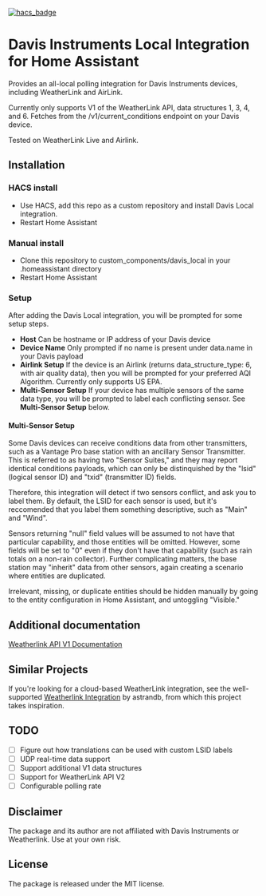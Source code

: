 [![hacs_badge](https://img.shields.io/badge/HACS-Custom-41BDF5.svg)](https://github.com/hacs/integration)

# Davis Instruments Local Integration for Home Assistant

Provides an all-local polling integration for Davis Instruments devices, including WeatherLink and AirLink.

Currently only supports V1 of the WeatherLink API, data structures 1, 3, 4, and 6. Fetches from the /v1/current_conditions endpoint on your Davis device.

Tested on WeatherLink Live and Airlink.

## Installation

### HACS install

- Use HACS, add this repo as a custom repository and install Davis Local integration.
- Restart Home Assistant

### Manual install

- Clone this repository to custom_components/davis_local in your .homeassistant directory
- Restart Home Assistant

### Setup

After adding the Davis Local integration, you will be prompted for some setup steps.

* **Host** Can be hostname or IP address of your Davis device
* **Device Name** Only prompted if no name is present under data.name in your Davis payload
* **Airlink Setup** If the device is an Airlink (returns data_structure_type: 6, with air quality data), then you will be prompted for your preferred AQI Algorithm. Currently only supports US EPA.
* **Multi-Sensor Setup** If your device has multiple sensors of the same data type, you will be prompted to label each conflicting sensor. See **Multi-Sensor Setup** below.

#### Multi-Sensor Setup
Some Davis devices can receive conditions data from other transmitters, such as a Vantage Pro base station with an ancillary Sensor Transmitter. 
This is referred to as having two "Sensor Suites," and they may report identical conditions payloads, which can only be distinquished by the "lsid" (logical sensor ID) and "txid" (transmitter ID) fields.

Therefore, this integration will detect if two sensors conflict, and ask you to label them. By default, the LSID for each sensor is used, but it's reccomended that you label them something descriptive, such as "Main" and "Wind".

Sensors returning "null" field values will be assumed to not have that particular capability, and those entities will be omitted. However, some fields will be set to "0" even if they don't have that capability 
(such as rain totals on a non-rain collector). Further complicating matters, the base station may "inherit" data from other sensors, again creating a scenario where entities are duplicated.

Irrelevant, missing, or duplicate entities should be hidden manually by going to the entity configuration in Home Assistant, and untoggling "Visible."

## Additional documentation
[Weatherlink API V1 Documentation](https://weatherlink.github.io/weatherlink-live-local-api/)

## Similar Projects

If you're looking for a cloud-based WeatherLink integration, see the well-supported [Weatherlink Integration](https://github.com/astrandb/weatherlink) by astrandb, from which this project takes inspiration.

## TODO
- [ ] Figure out how translations can be used with custom LSID labels
- [ ] UDP real-time data support
- [ ] Support additional V1 data structures
- [ ] Support for WeatherLink API V2
- [ ] Configurable polling rate

## Disclaimer

The package and its author are not affiliated with Davis Instruments or Weatherlink. Use at your own risk.

## License

The package is released under the MIT license.
